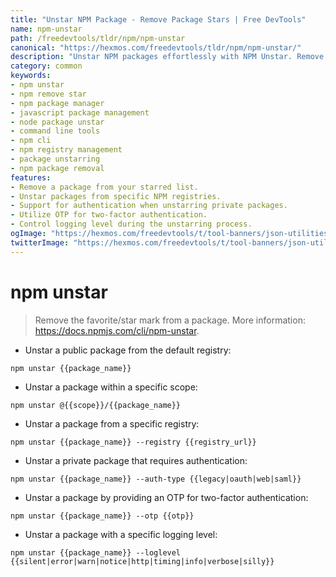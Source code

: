 ```yaml
---
title: "Unstar NPM Package - Remove Package Stars | Free DevTools"
name: npm-unstar
path: /freedevtools/tldr/npm/npm-unstar
canonical: "https://hexmos.com/freedevtools/tldr/npm/npm-unstar/"
description: "Unstar NPM packages effortlessly with NPM Unstar. Remove starred packages from your NPM registry and manage your favorite packages easily. Free online tool, no registration required."
category: common
keywords:
- npm unstar
- npm remove star
- npm package manager
- javascript package management
- node package unstar
- command line tools
- npm cli
- npm registry management
- package unstarring
- npm package removal
features:
- Remove a package from your starred list.
- Unstar packages from specific NPM registries.
- Support for authentication when unstarring private packages.
- Utilize OTP for two-factor authentication.
- Control logging level during the unstarring process.
ogImage: "https://hexmos.com/freedevtools/t/tool-banners/json-utilities-banner.png"
twitterImage: "https://hexmos.com/freedevtools/t/tool-banners/json-utilities-banner.png"
---
```


# npm unstar

> Remove the favorite/star mark from a package.
> More information: <https://docs.npmjs.com/cli/npm-unstar>.

- Unstar a public package from the default registry:

`npm unstar {{package_name}}`

- Unstar a package within a specific scope:

`npm unstar @{{scope}}/{{package_name}}`

- Unstar a package from a specific registry:

`npm unstar {{package_name}} --registry {{registry_url}}`

- Unstar a private package that requires authentication:

`npm unstar {{package_name}} --auth-type {{legacy|oauth|web|saml}}`

- Unstar a package by providing an OTP for two-factor authentication:

`npm unstar {{package_name}} --otp {{otp}}`

- Unstar a package with a specific logging level:

`npm unstar {{package_name}} --loglevel {{silent|error|warn|notice|http|timing|info|verbose|silly}}`
